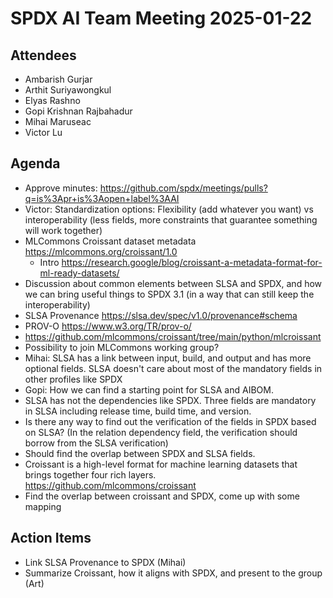 # SPDX AI Team Meeting 2025-01-22

## Attendees

- Ambarish Gurjar
- Arthit Suriyawongkul
- Elyas Rashno
- Gopi Krishnan Rajbahadur
- Mihai Maruseac
- Victor Lu

## Agenda

- Approve minutes: <https://github.com/spdx/meetings/pulls?q=is%3Apr+is%3Aopen+label%3AAI>
- Victor: Standardization options: Flexibility (add whatever you want) vs interoperability
  (less fields, more constraints that guarantee something will work together)
- MLCommons Croissant dataset metadata <https://mlcommons.org/croissant/1.0>
  - Intro <https://research.google/blog/croissant-a-metadata-format-for-ml-ready-datasets/>
- Discussion about common elements between SLSA and SPDX,
  and how we can bring useful things to SPDX 3.1
  (in a way that can still keep the interoperability)
- SLSA Provenance <https://slsa.dev/spec/v1.0/provenance#schema>
- PROV-O <https://www.w3.org/TR/prov-o/>
- <https://github.com/mlcommons/croissant/tree/main/python/mlcroissant>
- Possibility to join MLCommons working group?
- Mihai: SLSA has a link between input, build, and output and has more optional fields.
  SLSA doesn't care about most of the mandatory fields in other profiles like SPDX
- Gopi: How we can find a starting point for SLSA and AIBOM.
- SLSA has not the dependencies like SPDX.
  Three fields are mandatory in SLSA including release time, build time, and version.
- Is there any way to find out the verification of the fields in SPDX based on SLSA?
  (In the relation dependency field, the verification should borrow from the SLSA verification)
- Should find the overlap between SPDX and SLSA fields.
- Croissant is a high-level format for machine learning datasets that brings
  together four rich layers.
  <https://github.com/mlcommons/croissant>
- Find the overlap between croissant and SPDX, come up with some mapping

## Action Items

- Link SLSA Provenance to SPDX (Mihai)
- Summarize Croissant, how it aligns with SPDX, and present to the group (Art)
